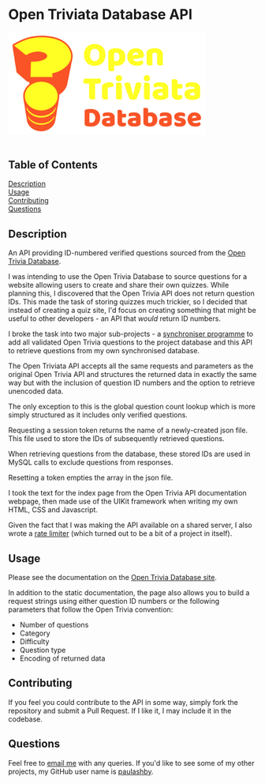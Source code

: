 # Open Triviata Database API

<img src="./public/img/open-triviata-logo.svg" width="400" alt="Open Triviata logo"><br /><br />

## Table of Contents

[Description](#description)<br />[Usage](#usage)<br />[Contributing](#contributing)<br />[Questions](#questions)<br />

## Description

An API providing ID-numbered verified questions sourced from the [Open Trivia Database](https://opentdb.com/).

I was intending to use the Open Trivia Database to source questions for a website allowing users to create and share their own quizzes. While planning this, I discovered that the Open Trivia API does not return question IDs. This made the task of storing quizzes much trickier, so I decided that instead of creating a quiz site, I'd focus on creating something that might be useful to other developers - an API that *would* return ID numbers.

I broke the task into two major sub-projects - a [synchroniser programme](https://github.com/paulashby/open-triviata-synchroniser-php) to add all validated Open Trivia questions to the project database and this API to retrieve questions from my own synchronised database.

The Open Triviata API accepts all the same requests and parameters as the original Open Trivia API and structures the returned data in exactly the same way but with the inclusion of question ID numbers and the option to retrieve unencoded data.

The only exception to this is the global question count lookup which is more simply structured as it includes only verified questions.

Requesting a session token returns the name of a newly-created json file.
This file used to store the IDs of subsequently retrieved questions.

When retrieving questions from the database, these stored IDs are used in MySQL calls to exclude questions from responses.

Resetting a token empties the array in the json file.

I took the text for the index page from the Open Trivia API documentation webpage, then made use of the UIKit framework when writing my own HTML, CSS and Javascript.

Given the fact that I was making the API available on a shared server, I also wrote a [rate limiter](https://github.com/paulashby/rate-limiter) (which turned out to be a bit of a project in itself). 

## Usage

Please see the documentation on the [Open Trivia Database site](https://otriviata.com/).

In addition to the static documentation, the page also allows you to build a request strings using either question ID numbers or the following parameters that follow the Open Trivia convention:
- Number of questions
- Category
- Difficulty
- Question type
- Encoding of returned data

## Contributing

If you feel you could contribute to the API in some way, simply fork the repository and submit a Pull Request. If I like it, I may include it in the codebase.

## Questions

Feel free to [email me](mailto:paul@primitive.co?subject=OpenTriviataDatabase%20query%20from%20GitHub) with any queries. If you'd like to see some of my other projects, my GitHub user name is [paulashby](https://github.com/paulashby).
